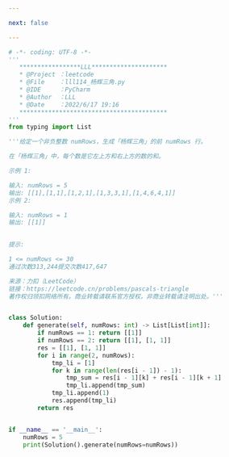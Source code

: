 ```yaml
---

next: false

---
```




<BlogInfo id="1189" title="117.杨辉三角" author="白日梦想猿" pv=0 read_times=0 pre_cost_time="1分3秒" category="leetcode" tag_list="['leetcode']" create_time="2022.06.17 19:16:42" update_time="2022.06.17 19:31:45" />

```python
# -*- coding: UTF-8 -*-
'''
   *****************LLL*********************
   * @Project ：leetcode                       
   * @File    ：lll114_杨辉三角.py                  
   * @IDE     ：PyCharm             
   * @Author  ：LLL                         
   * @Date    ：2022/6/17 19:16             
   *****************************************
'''
from typing import List

'''给定一个非负整数 numRows，生成「杨辉三角」的前 numRows 行。

在「杨辉三角」中，每个数是它左上方和右上方的数的和。

示例 1:

输入: numRows = 5
输出: [[1],[1,1],[1,2,1],[1,3,3,1],[1,4,6,4,1]]
示例 2:

输入: numRows = 1
输出: [[1]]
 

提示:

1 <= numRows <= 30
通过次数313,244提交次数417,647

来源：力扣（LeetCode）
链接：https://leetcode.cn/problems/pascals-triangle
著作权归领扣网络所有。商业转载请联系官方授权，非商业转载请注明出处。'''


class Solution:
    def generate(self, numRows: int) -> List[List[int]]:
        if numRows == 1: return [[1]]
        if numRows == 2: return [[1], [1, 1]]
        res = [[1], [1, 1]]
        for i in range(2, numRows):
            tmp_li = [1]
            for k in range(len(res[i - 1]) - 1):
                tmp_sum = res[i - 1][k] + res[i - 1][k + 1]
                tmp_li.append(tmp_sum)
            tmp_li.append(1)
            res.append(tmp_li)
        return res


if __name__ == '__main__':
    numRows = 5
    print(Solution().generate(numRows=numRows))

```



<ActionBox />
